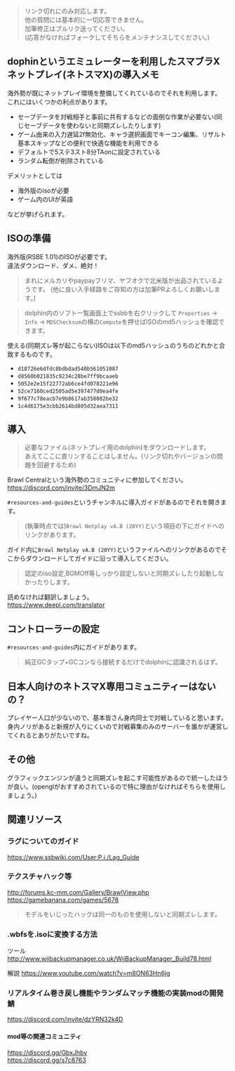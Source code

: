 > リンク切れにのみ対応します。  
> 他の質問には基本的に一切応答できません。  
> 加筆修正はプルリク送ってください。  
> (応答がなければフォークしてそちらをメンテナンスしてください。)

## dophinというエミュレーターを利用したスマブラXネットプレイ(ネトスマX)の導入メモ
海外勢が既にネットプレイ環境を整備してくれているのでそれを利用します。  
これにはいくつかの利点があります。
* セーブデータを対戦相手と事前に共有するなどの面倒な作業が必要ない(同じセーブデータを使わないと同期ズレしたりします)
* ゲーム由来の入力遅延2f無効化、キャラ選択画面でキーコン編集、リザルト基本スキップなどの便利で快適な機能を利用できる
* デフォルトで5ステ3スト8分TAonに設定されている
* ランダム転倒が削除されている


デメリットとしては
* 海外版のisoが必要
* ゲーム内のUIが英語

などが挙げられます。

## ISOの準備
海外版(RSBE 1.01)のISOが必要です。  
違法ダウンロード、ダメ、絶対！   
> まれにメルカリやpaypayフリマ、ヤフオクで北米版が出品されているようです。
> (他に良い入手経路をご存知の方は加筆PRよろしくお願いします。)

> dolphin内のソフト一覧画面上でssbbを右クリックして `Properties` -> `Info` -> `MD5Checksum`の横の`Compute`を押せばISOのmd5ハッシュを確認できます。

使える(同期ズレ等が起こらない)ISOは以下のmd5ハッシュのうちのどれかと合致するものです。
- `d18726e6dfdc8bdbdad540b561051087`
- `d8560b021835c9234c28be7ff9bcaaeb`
- `5052e2e15f22772ab6ce4fd078221e96`
- `52ce7160ced2505ad5e397477d0ea4fe`
- `9f677c78eacb7e9b8617ab358082be32`
- `1c4d6175e3cbb2614bd805d32aea7311`

## 導入
> 必要なファイル(ネットプレイ用のdolphin)をダウンロードします。  
> あえてここに直リンすることはしません。(リンク切れやバージョンの問題を回避するため)

Brawl Centralという海外勢のコミュニティに参加してください。   
https://discord.com/invite/3DmJN2m

`#resources-and-guides`というチャンネルに導入ガイドがあるのでそれを開きます。
> (執筆時点では)`Brawl Netplay vA.B (20YY)`という項目の下にガイドへのリンクがあります。

ガイド内に`Brawl Netplay vA.B (20YY)`というファイルへのリンクがあるのでそこからダウンロードしてガイドに沿って導入してください。
> 認定のiso設定,BGMOff等しっかり設定しないと同期ズレしたり起動しなかったりします。

読めなければ翻訳しましょう。  
https://www.deepl.com/translator


## コントローラーの設定
`#resources-and-guides`内にガイドがあります。
> 純正GCタップ+GCコンなら接続するだけでdolphinに認識されるはず。

## 日本人向けのネトスマX専用コミュニティーはないの？
プレイヤー人口が少ないので、基本皆さん身内同士で対戦していると思います。  
身内ノリがあると新規が入りにくいので対戦募集のみのサーバーを誰かが運営してくれるとありがたいですね。

## その他
グラフィックエンジンが違うと同期ズレを起こす可能性があるので統一したほうが良い。(openglがおすすめされているので特に理由がなければそちらを使用しましょう。)

## 関連リソース
### ラグについてのガイド
https://www.ssbwiki.com/User:P.i./Lag_Guide

### テクスチャハック等
http://forums.kc-mm.com/Gallery/BrawlView.php  
https://gamebanana.com/games/5678
> モデルをいじったハックは同一のものを使用しないと同期ズレします。

### .wbfsを.isoに変換する方法
ツール
http://www.wiibackupmanager.co.uk/WiiBackupManager_Build78.html

解説
https://www.youtube.com/watch?v=m8ON63Hn6jg 

### リアルタイム巻き戻し機能やランダムマッチ機能の実装modの開発鯖
https://discord.com/invite/dzYRN32k4D

#### mod等の関連コミュニティ
https://discord.gg/GbxJhbv  
https://discord.gg/s7c8763
